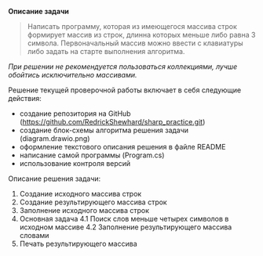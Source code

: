 **Описание задачи**

>Написать программу, которая из имеющегося массива строк формирует массив из строк, длинна которых меньше либо равна 3 символа.
Первоначальный массив можно ввести с клавиатуры либо задать на старте выполнения алгоритма.

*При решении не рекомендуется пользоваться коллекциями, лучше обойтись исключительно массивами.*

Решение текущей проверочной работы включает в себя следующие действия:
* создание репозитория на GitHub (https://github.com/RedrickShewhard/sharp_practice.git)
* создание блок-схемы алгоритма решения задачи (diagram.drawio.png)
* оформление текстового описания решения в файле README
* написание самой программы (Program.cs)
* использование контроля версий

Описание решения задачи:
1. Создание исходного массива строк
2. Создание результирующего массива строк
3. Заполнение исходного массива строк
4. Основная задача
    4.1 Поиск слов меньше четырех символов в исходном массиве
    4.2 Заполнение результирующего массива словами
5. Печать результирующего массива